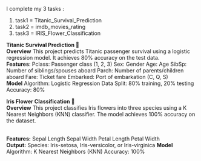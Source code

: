 I complete my 3 tasks :
1) task1 = Titanic_Survival_Prediction
2) task2 = imdb_movies_rating
3) task3 = IRIS_Flower_Classification

**Titanic Survival Prediction 🚢**
<br />**Overview**
This project predicts Titanic passenger survival using a logistic regression model. It achieves 80% accuracy on the test data.
<br />**Features**:
Pclass: Passenger class (1, 2, 3)
Sex: Gender
Age: Age
SibSp: Number of siblings/spouses aboard
Parch: Number of parents/children aboard
Fare: Ticket fare
Embarked: Port of embarkation (C, Q, S)
<br />**Model**
Algorithm: Logistic Regression
Data Split: 80% training, 20% testing
Accuracy: 80%

**Iris Flower Classification 🌸**
<br />**Overview**
This project classifies Iris flowers into three species using a K Nearest Neighbors (KNN) classifier. The model achieves 100% accuracy on the dataset.

<br />**Features:**
Sepal Length
Sepal Width
Petal Length
Petal Width
<br />**Output:**
Species: Iris-setosa, Iris-versicolor, or Iris-virginica
**Model**
Algorithm: K Nearest Neighbors (KNN)
Accuracy: 100%<br />
